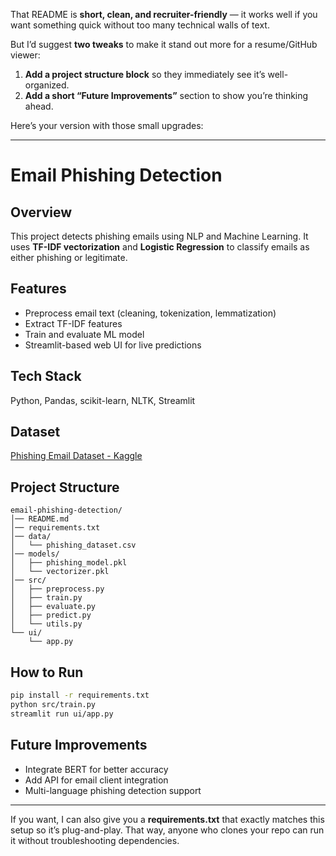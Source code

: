 That README is **short, clean, and recruiter-friendly** — it works well if you want something quick without too many technical walls of text.

But I’d suggest **two tweaks** to make it stand out more for a resume/GitHub viewer:

1. **Add a project structure block** so they immediately see it’s well-organized.
2. **Add a short “Future Improvements”** section to show you’re thinking ahead.

Here’s your version with those small upgrades:

---

# Email Phishing Detection

## Overview

This project detects phishing emails using NLP and Machine Learning. It uses **TF-IDF vectorization** and **Logistic Regression** to classify emails as either phishing or legitimate.

## Features

* Preprocess email text (cleaning, tokenization, lemmatization)
* Extract TF-IDF features
* Train and evaluate ML model
* Streamlit-based web UI for live predictions

## Tech Stack

Python, Pandas, scikit-learn, NLTK, Streamlit

## Dataset

[Phishing Email Dataset - Kaggle]((https://www.kaggle.com/datasets/naserabdullahalam/phishing-email-dataset?utm_source=chatgpt.com))

## Project Structure

```
email-phishing-detection/
│── README.md
│── requirements.txt
│── data/
│   └── phishing_dataset.csv
│── models/
│   ├── phishing_model.pkl
│   └── vectorizer.pkl
│── src/
│   ├── preprocess.py
│   ├── train.py
│   ├── evaluate.py
│   ├── predict.py
│   └── utils.py
└── ui/
    └── app.py
```

## How to Run

```bash
pip install -r requirements.txt
python src/train.py
streamlit run ui/app.py
```

## Future Improvements

* Integrate BERT for better accuracy
* Add API for email client integration
* Multi-language phishing detection support

---

If you want, I can also give you a **requirements.txt** that exactly matches this setup so it’s plug-and-play. That way, anyone who clones your repo can run it without troubleshooting dependencies.


